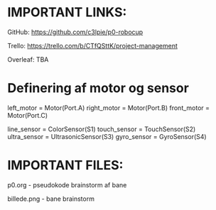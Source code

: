 # IMPORTANT LINKS:
GitHub: https://github.com/c3lpie/p0-robocup

Trello: https://trello.com/b/CTfQSttK/project-management

Overleaf: TBA


# Definering af motor og sensor

left_motor = Motor(Port.A)
right_motor = Motor(Port.B)
front_motor = Motor(Port.C)

line_sensor = ColorSensor(S1)
touch_sensor = TouchSensor(S2)
ultra_sensor = UltrasonicSensor(S3)
gyro_sensor = GyroSensor(S4)


# IMPORTANT FILES:
p0.org - pseudokode brainstorm af bane

billede.png - bane brainstorm
